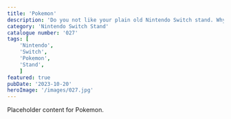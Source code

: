 ```yaml
---
title: 'Pokemon'
description: 'Do you not like your plain old Nintendo Switch stand. Why not jazz it up with our Pokemon decorative stand. A perfect gift for any Pokemon fan.'
category: 'Nintendo Switch Stand'
catalogue number: '027'
tags: [
    'Nintendo', 
    'Switch', 
    'Pokemon', 
    'Stand',
    ]
featured: true
pubDate: '2023-10-20'
heroImage: '/images/027.jpg'
---
```


Placeholder content for Pokemon.